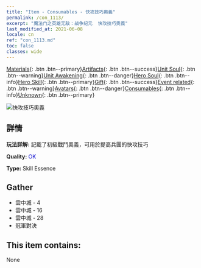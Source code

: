 ```yaml
---
title: "Item - Consumables - 快攻技巧奧義"
permalink: /con_1113/
excerpt: "魔法门之英雄无敌：战争纪元  快攻技巧奧義"
last_modified_at: 2021-06-08
locale: cn
ref: "con_1113.md"
toc: false
classes: wide
---
```

 [Materials](/ItemsCN/){: .btn .btn--primary}[Artifacts](/ItemsCN/Artifacts/){: .btn .btn--success}[Unit Soul](/ItemsCN/UnitSoul/){: .btn .btn--warning}[Unit Awakening](/ItemsCN/UnitAwakening/){: .btn .btn--danger}[Hero Soul](/ItemsCN/HeroSoul/){: .btn .btn--info}[Hero Skill](/ItemsCN/HeroSkill/){: .btn .btn--primary}[Gift](/ItemsCN/Gift/){: .btn .btn--success}[Event related](/ItemsCN/Events/){: .btn .btn--warning}[Avatars](/ItemsCN/Avatars/){: .btn .btn--danger}[Consumables](/ItemsCN/Consumables/){: .btn .btn--info}[Unknown](/ItemsCN/Unknown/){: .btn .btn--primary}

 ![快攻技巧奧義](/images/t/i_7004.png)

## 詳情
 **玩法詳解:** 記載了初級戰鬥奧義，可用於提高兵團的快攻技巧

 **Quality:** <span style="color: #0000CD">OK</span>

 **Type:** Skill Essence

## Gather

*    雲中城 - 4 
*    雲中城 - 16 
*    雲中城 - 28 
*    冠軍對決 

## This item contains:

  None

